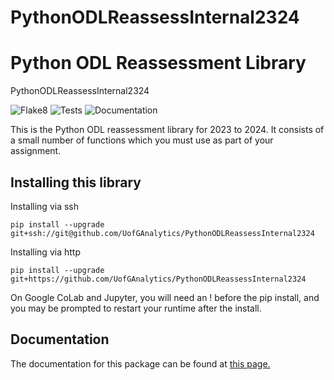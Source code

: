 # PythonODLReassessInternal2324


# Python ODL Reassessment Library
PythonODLReassessInternal2324

![Flake8](https://github.com/UofGAnalytics/PythonODLReassessInternal2324/actions/workflows/flake8.yml/badge.svg)
![Tests](https://github.com/UofGAnalytics/PythonODLReassessInternal2324/actions/workflows/python-package.yml/badge.svg)
![Documentation](https://github.com/UofGAnalytics/PythonODLReassessInternal2324/actions/workflows/documentation.yml/badge.svg)

This is the Python ODL reassessment library for 2023 to 2024. It consists of a small number of functions which you must use as part of your assignment.

## Installing this library

Installing via ssh
```
pip install --upgrade git+ssh://git@github.com/UofGAnalytics/PythonODLReassessInternal2324
```

Installing via http
```
pip install --upgrade git+https://github.com/UofGAnalytics/PythonODLReassessInternal2324
```

On Google CoLab and Jupyter, you will need an ! before the pip install, and you may be prompted to restart your runtime after the install. 

## Documentation

The documentation for this package can be found at
[this page.](https://uofganalytics.github.io/PythonODLReassessInternal2324/)


